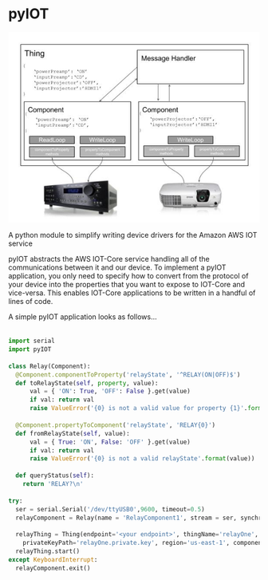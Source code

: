 # pyIOT
![pyIOT Diagram](doc/source/_static/pyIOT_System.jpg)

A python module to simplify writing device drivers for the Amazon AWS IOT service

pyIOT abstracts the AWS IOT-Core service handling all of the communications between it and our device.  To implement a pyIOT application, you only need to specify how to convert from the protocol of your device into the properties that you want to expose to IOT-Core and vice-versa.  This enables IOT-Core applications to be written in a handful of lines of code.

A simple pyIOT application looks as follows...

```python

import serial
import pyIOT

class Relay(Component):
  @Component.componentToProperty('relayState', '^RELAY(ON|OFF)$')
  def toRelayState(self, property, value):
      val = { 'ON': True, 'OFF': False }.get(value)
      if val: return val
      raise ValueError('{0} is not a valid value for property {1}'.format(value, property))

  @Component.propertyToComponent('relayState', 'RELAY{0}')
  def fromRelayState(self, value):
      val = { True: 'ON', False: 'OFF' }.get(value)
      if val: return val
      raise ValueError('{0} is not a valid relayState'.format(value))

  def queryStatus(self):
    return 'RELAY?\n'

try:
  ser = serial.Serial('/dev/ttyUSB0',9600, timeout=0.5)
  relayComponent = Relay(name = 'RelayComponent1', stream = ser, synchronous=True)

  relayThing = Thing(endpoint='<your endpoint>', thingName='relayOne', rootCAPath='root-CA.crt', certificatePath='relayOne.crt',
    privateKeyPath='relayOne.private.key', region='us-east-1', components=relayComponent)
  relayThing.start()
except KeyboardInterrupt:
  relayComponent.exit()
```
